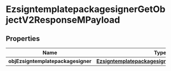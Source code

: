 

# EzsigntemplatepackagesignerGetObjectV2ResponseMPayload

## Properties

Name | Type | Description | Notes
------------ | ------------- | ------------- | -------------
**objEzsigntemplatepackagesigner** | [**EzsigntemplatepackagesignerResponseCompound**](EzsigntemplatepackagesignerResponseCompound.md) |  | 





